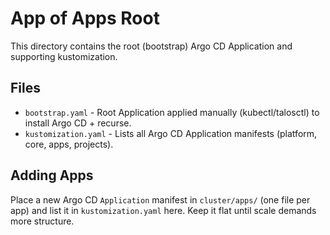# App of Apps Root

This directory contains the root (bootstrap) Argo CD Application and supporting kustomization.

## Files
- `bootstrap.yaml` - Root Application applied manually (kubectl/talosctl) to install Argo CD + recurse.
- `kustomization.yaml` - Lists all Argo CD Application manifests (platform, core, apps, projects).

## Adding Apps
Place a new Argo CD `Application` manifest in `cluster/apps/` (one file per app) and list it in `kustomization.yaml` here. Keep it flat until scale demands more structure.
